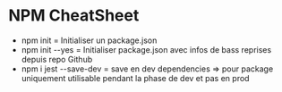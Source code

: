 # NPM CheatSheet

- npm init = Initialiser un package.json
- npm init --yes = Initialiser package.json avec infos de bass reprises depuis repo Github
- npm i jest --save-dev = save en dev dependencies => pour package uniquement utilisable pendant la phase de dev et pas en prod
